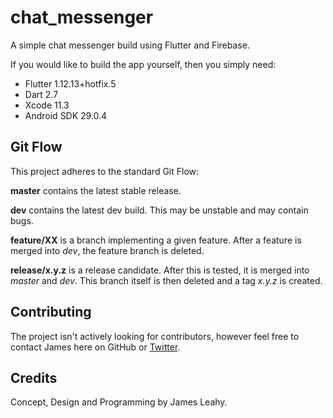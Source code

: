# chat_messenger

A simple chat messenger build using Flutter and Firebase.

If you would like to build the app yourself, then you simply need:

- Flutter 1.12.13+hotfix.5
- Dart 2.7
- Xcode 11.3
- Android SDK 29.0.4

## Git Flow

This project adheres to the standard Git Flow:

**master** contains the latest stable release.

**dev** contains the latest dev build. This may be unstable and may contain bugs.

**feature/XX** is a branch implementing a given feature. After a feature is merged into *dev*, the feature branch is deleted.

**release/x.y.z** is a release candidate. After this is tested, it is merged into *master* and *dev*. This branch itself is then deleted and a tag *x.y.z* is created.

## Contributing

The project isn't actively looking for contributors, however feel free to contact James here on GitHub or [Twitter](https://twitter.com/defuncart).

## Credits

Concept, Design and Programming by James Leahy.
